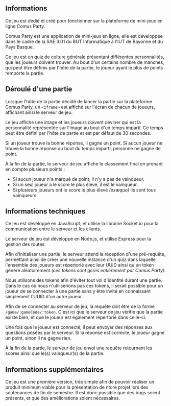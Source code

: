## Informations
Ce jeu est dédié et créé pour fonctionner sur la plateforme de mini-jeux en ligne Comus Party.  

Comus Party est une application de mini-jeux en ligne, elle est développée dans le cadre de la SAE 3.01 du BUT Informatique à l'IUT de Bayonne et du Pays Basque.

Ce jeu est un quiz de culture générale présentant différentes personnalités, que les joueurs doivent trouver. Au bout d'un certains nombre de manches, qui peut être définis par l'hôte de la partie, le joueur ayant le plus de points remporte la partie.

## Déroulé d'une partie
Lorsque l'hôte de la partie décidé de lancer la partie sur la plateforme Comus Party, un `<iframe>` est affiché sur l'écran de chacun de joueurs, affichant ainsi le serveur de jeu.

Le jeu affiche une image et les joueurs doivent deviner qui est la personnalité représentée sur l'image au bout d'un temps imparti. Ce temps peut être défini par l'hôte de partie et est par défaut de 30 secondes.

Si un joueur trouve la bonne réponse, il gagne un point. Si aucun joueur ne trouve la bonne réponse au bout du temps imparti, personne ne gagne de point.

À la fin de la partie, le serveur de jeu affiche le classement final en prenant en compte plusieurs points :
- Si aucun joueur n'a marqué de point, il n'y a pas de vainqueur.
- Si un seul joueur a le score le plus élevé, il est le vainqueur.
- Si plusieurs joueurs ont le score le plus élevé *(exæquo)* ils sont tous vainqueurs.

## Informations techniques
Ce jeu est développé en JavaScript, et utilise la librairie Socket.io pour la communication entre le serveur et les clients.

Le serveur de jeu est développé en Node.js, et utilise Express pour la gestion des routes.

Afin d'initialiser une partie, le serveur attend la réception d'une pré-requête, permettant ainsi de créer une nouvelle instance d'un quiz dans laquelle l'ensemble des joueurs est répertorié avec leur UUID ainsi qu'un token généré aléatoirement *(ces tokens sont gérés entièrement par Comus Party)*.

Nous utilisons des tokens afin d'éviter tout vol d'identité durant une partie. Dans le cas où nous n'utiliserions pas ces tokens, il serait possible pour un joueur de se connecter à une partie sans y être invité en connaissant simplement l'UUID d'un autre joueur.

Afin de se connecter au serveur de jeu, la requête doit être de la forme `/game/:gameCode/:token`. C'est ici que le serveur de jeu vérifie que la partie existe bien, et que le joueur est également répertorié dans celle-ci.

Une fois que le joueur est connecté, il peut envoyer des réponses aux questions posées par le serveur. Si la réponse est correcte, le joueur gagne un point, sinon il ne gagne rien.

À la fin de la partie, le serveur de jeu envoi une requête retournant les scores ainsi que le(s) vainqueur(s) de la partie.

## Informations supplémentaires
Ce jeu est une première version, très simple afin de pouvoir réaliser un produit minimum viable pour la présentation de ntore projet lors des soutenances de fin de semestre. Il est donc possible que des bugs soient présents, et que des améliorations soient nécessaires.